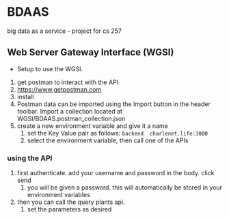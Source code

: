 # BDAAS
big data as a service -  project for cs 257

## Web Server Gateway Interface (WGSI)
* Setup to use the WGSI.
1. get postman to interact with the API
1. https://www.getpostman.com
2. install
3. Postman data can be imported using the Import button in the header toolbar. Import a collection located at WGSI/BDAAS.postman_collection.json
4. create a new environment variable and give it a name
    1. set the Key Value pair as follows: `backend  charlenet.life:3000`
    2. select the environment variable, then call one of the APIs


### using the API
1. first authenticate. add your username and password in the body. click send
    1. you will be given a password. this will automatically be stored in your environment variables
2. then you can call the query plants api.
    1. set the parameters as desired
